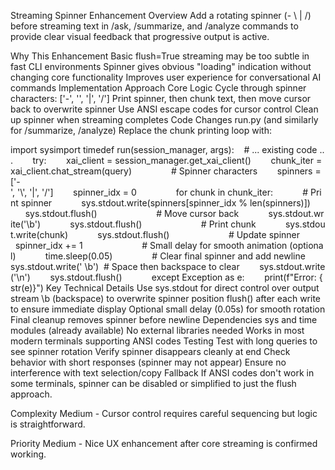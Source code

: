 Streaming Spinner Enhancement
Overview
Add a rotating spinner (- \ | /) before streaming text in /ask, /summarize, and /analyze commands to provide clear visual feedback that progressive output is active.

Why This Enhancement
Basic flush=True streaming may be too subtle in fast CLI environments
Spinner gives obvious "loading" indication without changing core functionality
Improves user experience for conversational AI commands
Implementation Approach
Core Logic
Cycle through spinner characters: ['-', '\', '|', '/']
Print spinner, then chunk text, then move cursor back to overwrite spinner
Use ANSI escape codes for cursor control
Clean up spinner when streaming completes
Code Changes
run.py (and similarly for /summarize, /analyze)
Replace the chunk printing loop with:


import sysimport timedef run(session_manager, args):    # ... existing code ...        try:        xai_client = session_manager.get_xai_client()        chunk_iter = xai_client.chat_stream(query)                # Spinner characters        spinners = ['-', '\\', '|', '/']        spinner_idx = 0                for chunk in chunk_iter:            # Print spinner            sys.stdout.write(spinners[spinner_idx % len(spinners)])            sys.stdout.flush()                        # Move cursor back            sys.stdout.write('\b')            sys.stdout.flush()                        # Print chunk            sys.stdout.write(chunk)            sys.stdout.flush()                        # Update spinner            spinner_idx += 1                        # Small delay for smooth animation (optional)            time.sleep(0.05)                # Clear final spinner and add newline        sys.stdout.write(' \b')  # Space then backspace to clear        sys.stdout.write('\n')        sys.stdout.flush()            except Exception as e:        print(f"Error: {str(e)}")
Key Technical Details
Use sys.stdout for direct control over output stream
\b (backspace) to overwrite spinner position
flush() after each write to ensure immediate display
Optional small delay (0.05s) for smooth rotation
Final cleanup removes spinner before newline
Dependencies
sys and time modules (already available)
No external libraries needed
Works in most modern terminals supporting ANSI codes
Testing
Test with long queries to see spinner rotation
Verify spinner disappears cleanly at end
Check behavior with short responses (spinner may not appear)
Ensure no interference with text selection/copy
Fallback
If ANSI codes don't work in some terminals, spinner can be disabled or simplified to just the flush approach.

Complexity
Medium - Cursor control requires careful sequencing but logic is straightforward.

Priority
Medium - Nice UX enhancement after core streaming is confirmed working.